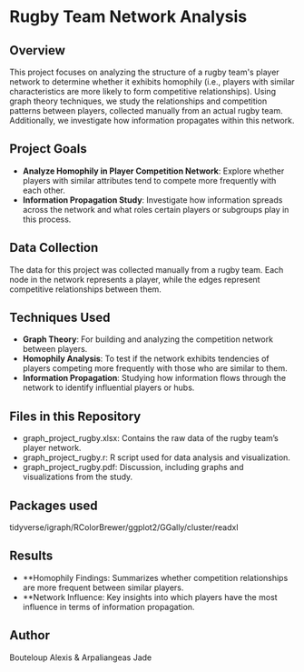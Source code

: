 # Rugby Team Network Analysis

## Overview

This project focuses on analyzing the structure of a rugby team's player network to determine whether it exhibits homophily (i.e., players with similar characteristics are more likely to form competitive relationships). Using graph theory techniques, we study the relationships and competition patterns between players, collected manually from an actual rugby team. Additionally, we investigate how information propagates within this network.

## Project Goals

- **Analyze Homophily in Player Competition Network**: Explore whether players with similar attributes tend to compete more frequently with each other.
- **Information Propagation Study**: Investigate how information spreads across the network and what roles certain players or subgroups play in this process.
  
## Data Collection

The data for this project was collected manually from a rugby team. Each node in the network represents a player, while the edges represent competitive relationships between them.

## Techniques Used

- **Graph Theory**: For building and analyzing the competition network between players.
- **Homophily Analysis**: To test if the network exhibits tendencies of players competing more frequently with those who are similar to them.
- **Information Propagation**: Studying how information flows through the network to identify influential players or hubs.

## Files in this Repository

- graph_project_rugby.xlsx: Contains the raw data of the rugby team’s player network.
- graph_project_rugby.r: R script used for data analysis and visualization.
- graph_project_rugby.pdf: Discussion, including graphs and visualizations from the study.

## Packages used
tidyverse/igraph/RColorBrewer/ggplot2/GGally/cluster/readxl


## Results
- **Homophily Findings: Summarizes whether competition relationships are more frequent between similar players.
- **Network Influence: Key insights into which players have the most influence in terms of information propagation.


## Author
Bouteloup Alexis & Arpaliangeas Jade
